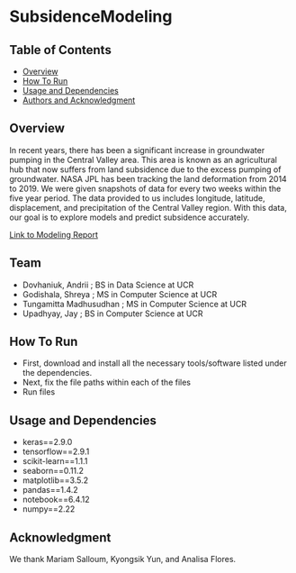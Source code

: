 # SubsidenceModeling

## Table of Contents
- [Overview](#overview)
- [How To Run](#how-to-run)
- [Usage and Dependencies](#usage-and-dependencies)
- [Authors and Acknowledgment](#authors-and-acknowledgment)

## Overview
In recent years, there has been a significant increase in groundwater pumping in the Central Valley area. This area is known as an agricultural hub that now suffers from land subsidence due to the excess pumping of groundwater. NASA JPL has been tracking the land deformation from 2014 to 2019. We were given snapshots of data for every two weeks within the five year period. The data provided to us includes longitude, latitude, displacement, and precipitation of the Central Valley region. With this data, our goal is to explore models and predict subsidence accurately. 

[Link to Modeling Report](https://drive.google.com/file/d/12z1KwS3QkmdyKd_zrW3BRgSGAypJ_6dA/view?usp=sharing)
## Team
- Dovhaniuk, Andrii ; BS in Data Science at UCR
- Godishala, Shreya ; MS in Computer Science at UCR
- Tungamitta Madhusudhan ; MS in Computer Science at UCR
- Upadhyay, Jay	; BS in Computer Science at UCR



## How To Run
* First, download and install all the necessary tools/software listed under the dependencies. 
* Next, fix the file paths within each of the files
* Run files

## Usage and Dependencies

- keras==2.9.0
- tensorflow==2.9.1
- scikit-learn==1.1.1
- seaborn==0.11.2
- matplotlib==3.5.2
- pandas==1.4.2
- notebook==6.4.12
- numpy==2.22

## Acknowledgment
We thank Mariam Salloum, Kyongsik Yun, and Analisa Flores.
